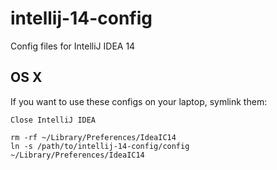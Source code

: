 # intellij-14-config

Config files for IntelliJ IDEA 14

## OS X

If you want to use these configs on your laptop, symlink them:

```
Close IntelliJ IDEA

rm -rf ~/Library/Preferences/IdeaIC14
ln -s /path/to/intellij-14-config/config ~/Library/Preferences/IdeaIC14
```
